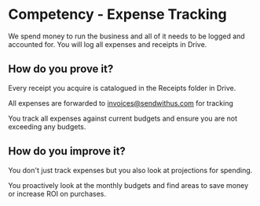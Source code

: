 # Competency - Expense Tracking

We spend money to run the business and all of it needs to be logged and accounted for. You will log all expenses and receipts in Drive. 

## How do you prove it?

Every receipt you acquire is catalogued in the Receipts folder in Drive. 

All expenses are forwarded to [invoices@sendwithus.com](mailto:invoices@sendwithus.com) for tracking

You track all expenses against current budgets and ensure you are not exceeding any budgets. 

## How do you improve it?

You don't just track expenses but you also look at projections for spending.

You proactively look at the monthly budgets and find areas to save money or increase ROI on purchases. 

